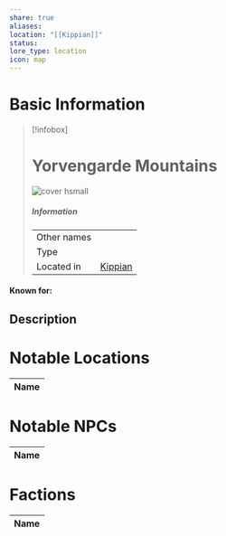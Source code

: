 ```yaml
---
share: true
aliases: 
location: "[[Kippian]]"
status: 
lore_type: location
icon: map
---
```

# Basic Information
> [!infobox]
> # Yorvengarde Mountains
> ![cover hsmall](insertimage.png)
> ##### Information
> |   |  |
> | ---- | ---- |
> | Other names | |
> | Type | 
> | Located in | [Kippian](../Continents/Kippian.md)|
#### Known for:
## Description
# Notable Locations
| Name |
| ---- |

# Notable NPCs
| Name |
| ---- |

# Factions
| Name |
| ---- |
